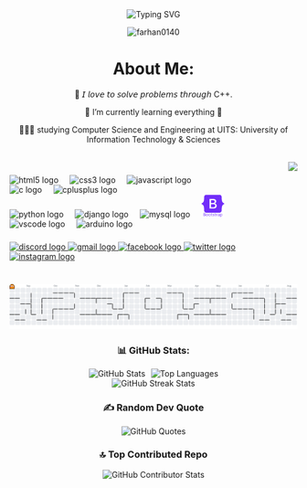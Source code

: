 <div align="center">
  <img src="https://readme-typing-svg.demolab.com?font=VT323&weight=600&size=30&duration=4998&pause=1000&color=4FECF7&width=435&lines=Assalamu+Alaikum+%F0%9F%91%8B;%F0%9F%92%AB+I'm+Farhan+Nadim" alt="Typing SVG" />
</div>

<p align="center"> <img src="https://komarev.com/ghpvc/?username=farhan0140&label=Profile%20views&color=0e75b6&style=flat" alt="farhan0140" /> </p>


<h1 align="center">  
  About Me:
</h1>
<p align="center"> 
🤔 𝘐 𝘭𝘰𝘷𝘦 𝘵𝘰 𝘴𝘰𝘭𝘷𝘦 𝘱𝘳𝘰𝘣𝘭𝘦𝘮𝘴 𝘵𝘩𝘳𝘰𝘶𝘨𝘩 C++.
</p>
<p align="center"> 
🌱 I’m currently learning everything 🤣
</p>
<p align="center"> 
👨🏼‍🎓 studying Computer Science and Engineering at UITS: University of Information Technology & Sciences
</p>

<br>

<img align="right" height="150" src="https://media0.giphy.com/media/v1.Y2lkPTc5MGI3NjExN2I5Z3pqeXQ0eTEzd2NlamFxNmN5bWRya2Y5bWcycjhjOHJsZ2k5MyZlcD12MV9pbnRlcm5hbF9naWZfYnlfaWQmY3Q9Zw/QDjpIL6oNCVZ4qzGs7/giphy.gif"  />

###

<div align="left">
  <img src="https://cdn.jsdelivr.net/gh/devicons/devicon/icons/html5/html5-original.svg" height="30" alt="html5 logo"  />
  <img width="12" />
  <img src="https://cdn.jsdelivr.net/gh/devicons/devicon/icons/css3/css3-original.svg" height="30" alt="css3 logo"  />
  <img width="12" />
  <img src="https://cdn.jsdelivr.net/gh/devicons/devicon/icons/javascript/javascript-original.svg" height="30" alt="javascript logo"  />
  <img width="12" />
  <br>
  <img src="https://cdn.jsdelivr.net/gh/devicons/devicon/icons/c/c-original.svg" height="30" alt="c logo"  />
  <img width="12" />
  <img src="https://cdn.jsdelivr.net/gh/devicons/devicon/icons/cplusplus/cplusplus-original.svg" height="30" alt="cplusplus logo"  />
  <img width="12" />
  <br>
  <img src="https://cdn.jsdelivr.net/gh/devicons/devicon/icons/python/python-original.svg" height="30" alt="python logo"  />
  <img width="12" />
  <img src="https://cdn.jsdelivr.net/gh/devicons/devicon/icons/django/django-plain.svg" height="30" alt="django logo"  />
  <img width="12" />
  <img src="https://cdn.jsdelivr.net/gh/devicons/devicon/icons/mysql/mysql-original.svg" height="30" alt="mysql logo"  />
  <img width="12" />
  <img src="https://raw.githubusercontent.com/devicons/devicon/master/icons/bootstrap/bootstrap-plain-wordmark.svg" alt="bootstrap" width="40" height="40"/>
  <img width="12" />
  <br>
  <img src="https://cdn.jsdelivr.net/gh/devicons/devicon/icons/vscode/vscode-original.svg" height="30" alt="vscode logo"  />
  <img width="12" />
  <img src="https://cdn.jsdelivr.net/gh/devicons/devicon/icons/arduino/arduino-original.svg" height="30" alt="arduino logo"  />
</div>

###

<div align="left">
  <a href="farhan_nadim" target="_blank">
    <img src="https://img.shields.io/static/v1?message=Discord&logo=discord&label=&color=7289DA&logoColor=white&labelColor=&style=for-the-badge" height="35" alt="discord logo"  />
  </a>
  <a href="farhannadim0000@gmail.com" target="_blank">
    <img src="https://img.shields.io/static/v1?message=Gmail&logo=gmail&label=&color=D14836&logoColor=white&labelColor=&style=for-the-badge" height="35" alt="gmail logo"  />
  </a>
  <a href="https://www.facebook.com/nadim.sourav.3" target="_blank">
    <img src="https://img.shields.io/static/v1?message=Facebook&logo=facebook&label=&color=1877F2&logoColor=white&labelColor=&style=for-the-badge" height="35" alt="facebook logo"  />
  </a>
  <a href="https://x.com/FarhanNadim1686" target="_blank">
    <img src="https://img.shields.io/static/v1?message=Twitter&logo=twitter&label=&color=1DA1F2&logoColor=white&labelColor=&style=for-the-badge" height="35" alt="twitter logo"  />
  </a>
  <a href="https://www.instagram.com/farhan_nadim_2/" target="_blank">
    <img src="https://img.shields.io/static/v1?message=Instagram&logo=instagram&label=&color=E4405F&logoColor=white&labelColor=&style=for-the-badge" height="35" alt="instagram logo"  />
  </a>
</div>

<br>

###

<picture>
  <source media="(prefers-color-scheme: dark)" srcset="https://raw.githubusercontent.com/Farhan0140/Farhan0140/output/pacman-contribution-graph-dark.svg">
  <source media="(prefers-color-scheme: light)" srcset="https://raw.githubusercontent.com/Farhan0140/Farhan0140/output/pacman-contribution-graph.svg">
  <img alt="pacman contribution graph" src="https://raw.githubusercontent.com/Farhan0140/Farhan0140/output/pacman-contribution-graph.svg">
</picture>

###

<h3 align="center">  
  📊 GitHub Stats:  
</h3>
<div align="center" style="display: flex; flex-wrap: wrap; gap: 10px; align-items: center; justify-content:center;">
  <img src="https://github-readme-stats.vercel.app/api?username=Farhan0140&theme=aura&hide_border=true&include_all_commits=true&count_private=false" alt="GitHub Stats" />
  <img src="https://github-readme-stats.vercel.app/api/top-langs/?username=Farhan0140&theme=aura&hide_border=true&include_all_commits=true&count_private=false&layout=compact" alt="Top Languages" />
</div>
<div align="center">
  <img src="https://nirzak-streak-stats.vercel.app/?user=Farhan0140&theme=aura&hide_border=true" alt="GitHub Streak Stats" />
</div>

<h3 align="center">  
  ✍️ Random Dev Quote
</h3>
<div align="center">
  <img src="https://quotes-github-readme.vercel.app/api?type=horizontal&theme=radical" alt="GitHub Quotes" />
</div>

<h3 align="center">  
  🔝 Top Contributed Repo
</h3>

<div align="center">
  <img src="https://github-contributor-stats.vercel.app/api?username=Farhan0140&limit=5&theme=one_dark_pro&combine_all_yearly_contributions=true" alt="GitHub Contributor Stats" />
</div>
